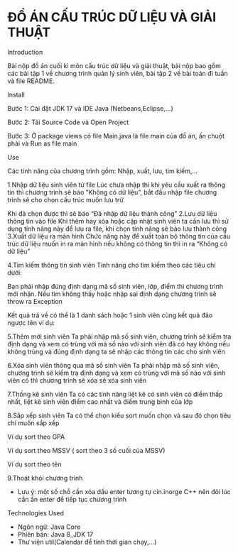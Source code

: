 <h1>ĐỒ ÁN CẤU TRÚC DỮ LIỆU VÀ GIẢI THUẬT</h1>

Introduction

Bài nộp đồ án cuối kì môn cấu trúc dữ liệu và giải thuật, bài nộp bao gồm các bài tập 1 về chương trình quản lý sinh viên, bài tập 2 về bài toán đi tuần và file README.

Install

Bước 1: Cài đặt JDK 17 và IDE Java (Netbeans,Eclipse,…)

Bước 2: Tải Source Code và Open Project

Bước 3: Ở package views có file Main.java là file main của đồ án, ấn chuột phải và Run as file main 


Use

Các tính năng của chương trình gồm: Nhập, xuất, lưu, tìm kiếm,…

1.Nhập dữ liệu sinh viên từ file
Lúc chưa nhập thì khi yêu cầu xuất ra thông tin thì chương trình sẽ báo ”Không có dữ liệu”, bắt đầu nhập file chương trình sẽ cho chọn cấu trúc muốn lưu trữ

Khi đã chọn được thì sẽ báo “Đã nhập dữ liệu thành công”
2.Lưu dữ liệu thông tin vào file
Khi thêm hay xóa hoặc cập nhật sinh viên ta cần lưu thì sử dụng tính năng này để lưu ra file, khi chọn tính năng sẽ báo lưu thành công
3.Xuất dữ liệu ra màn hình
Chức năng này để xuất toàn bộ thông tin của cấu trúc dữ liệu muốn in ra màn hình nếu không có thông tin thì in ra “Không có dữ liệu”

4.Tìm kiếm thông tin sinh viên
Tính năng cho tìm kiếm theo các tiêu chí dưới:

Bạn phải nhập đúng định dạng mã số sinh viên, lớp, điểm thì chương trình mới nhận. Nếu tìm không thấy hoặc nhập sai định dạng chương trình sẽ throw ra Exception

Kết quả trả về có thể là 1 danh sách hoặc 1 sinh viên cùng kết quả đảo ngược tên ví dụ:

5.Thêm mới sinh viên
Ta phải nhập mã số sinh viên, chương trình sẽ kiểm tra định dạng và xem có trùng với mã số nào với sinh viên đã có hay không nếu không trùng và đúng định dạng ta sẽ nhập các thông tin các cho sinh viên

6.Xóa sinh viên thông qua mã số sinh viên
Ta phải nhập mã số sinh viên, chương trình sẽ kiểm tra định dạng và xem có trùng với mã số nào với sinh viên có thì chương trình sẽ xóa sẽ xóa sinh viên

7.Thống kê sinh viên
Ta có các tính năng liệt kê có sinh viên có điểm thấp nhất, liệt kê sinh viên điểm cao nhất và điểm trung bình của lớp




8.Sắp xếp sinh viên
Ta có thể chọn kiểu sort muốn chọn và sau đó chọn tiêu chí muốn sắp xếp


Ví dụ sort theo GPA

Ví dụ sort theo MSSV ( sort theo 3 số cuối của MSSV)

Ví dụ sort theo tên

9.Thoát khỏi chương trình


* Lưu ý: một số chỗ cần xóa dấu enter tương tự cin.inorge C++ nên đôi lúc cần ấn enter để tiếp tục chương trình

Technologies Used
- Ngôn ngữ: Java Core
- Phiên bản: Java 8_JDK 17
- Thư viện util(Calendar để tính thời gian chạy,…)
